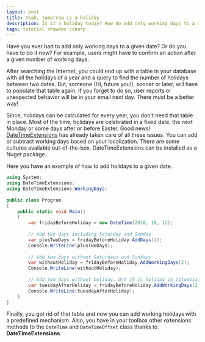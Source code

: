 ```yaml
---
layout: post
title: Yeah, tomorrow is a holiday
description: Is it a holiday today? How do add only working days to a date? An alternative to handle holidays and working days in C# using DateTimeExtensions
tags: tutorial showdev csharp
---
```


Have you ever had to add only working days to a given date? Or do you have to do it now? For example, users might have to confirm an action after a given number of working days.

After searching the Internet, you could end up with a table in your database with all the holidays of a year and a query to find the number of holidays between two dates. But, someone (Hi, future you!), sooner or later, will have to populate that table again. If you forget to do so, user reports or unexpected behavior will be in your email next day. There must be a better way!

Since, holidays can be calculated for every year, you don't need that table in place. Most of the time, holidays are celebrated in a fixed date, the next Monday or some days after or before Easter. Good news! [DateTimeExtensions](https://github.com/joaomatossilva/DateTimeExtensions) has already taken care of all these issues. You can add or subtract working days based on your localization. There are some cultures available out-of-the-box. DateTimeExtensions can be installed as a Nuget package.

Here you have an example of how to add holidays to a given date.

```csharp
using System;
using DateTimeExtensions;
using DateTimeExtensions.WorkingDays;
                    
public class Program
{
    public static void Main()
    {
        var fridayBeforeHoliday = new DateTime(2018, 10, 12);
        
        // Add two days including Saturday and Sunday
        var plusTwoDays = fridayBeforeHoliday.AddDays(2);
        Console.WriteLine(plusTwoDays);
        
        // Add two days without Saturdays and Sundays
        var withoutHoliday = fridayBeforeHoliday.AddWorkingDays(2);
        Console.WriteLine(withoutHoliday);
        
        // Add two days without holiday. Oct 15 is holiday in Colombia, for example
        var tuesdayAfterHoliday = fridayBeforeHoliday.AddWorkingDays(2, new WorkingDayCultureInfo("es-CO"));
        Console.WriteLine(tuesdayAfterHoliday);
    }
}
```

Finally, you got rid of that table and now you can add working holidays with a predefined mechanism. Also, you have in your toolbox other extensions methods to the `DateTime` and `DateTimeOffset` class thanks to **DateTimeExtensions**.





